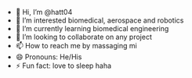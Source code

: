 - 👋 Hi, I’m @hatt04
- 👀 I’m interested biomedical, aerospace and robotics
- 🌱 I’m currently learning biomedical engineering
- 💞️ I’m looking to collaborate on any project
- 📫 How to reach me by massaging mi
- 😄 Pronouns: He/His
- ⚡ Fun fact: love to sleep haha

<!---
hatt04/hatt04 is a ✨ special ✨ repository because its `README.md` (this file) appears on your GitHub profile.
You can click the Preview link to take a look at your changes.
--->
